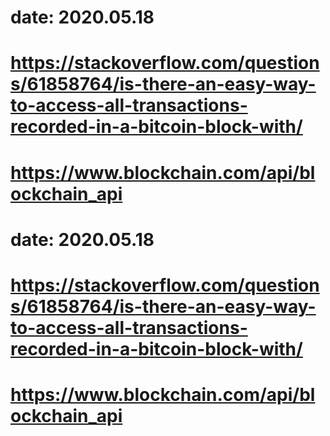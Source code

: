 # date: 2020.05.18
# https://stackoverflow.com/questions/61858764/is-there-an-easy-way-to-access-all-transactions-recorded-in-a-bitcoin-block-with/
# https://www.blockchain.com/api/blockchain_api
# date: 2020.05.18
# https://stackoverflow.com/questions/61858764/is-there-an-easy-way-to-access-all-transactions-recorded-in-a-bitcoin-block-with/
# https://www.blockchain.com/api/blockchain_api
